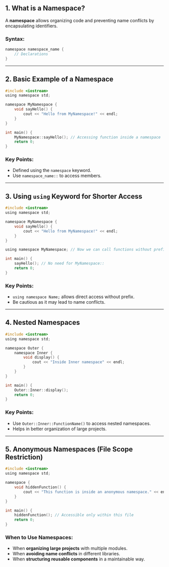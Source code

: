 ## 1. What is a Namespace?
A **namespace** allows organizing code and preventing name conflicts by encapsulating identifiers.

### Syntax:
```c
namespace namespace_name {
    // Declarations
}
```

---

## 2. Basic Example of a Namespace
```c
#include <iostream>
using namespace std;

namespace MyNamespace {
    void sayHello() {
        cout << "Hello from MyNamespace!" << endl;
    }
}

int main() {
    MyNamespace::sayHello(); // Accessing function inside a namespace
    return 0;
}
```

### Key Points:
- Defined using the `namespace` keyword.
- Use `namespace_name::` to access members.

---

## 3. Using `using` Keyword for Shorter Access
```c
#include <iostream>
using namespace std;

namespace MyNamespace {
    void sayHello() {
        cout << "Hello from MyNamespace!" << endl;
    }
}

using namespace MyNamespace; // Now we can call functions without prefix

int main() {
    sayHello(); // No need for MyNamespace::
    return 0;
}
```

### Key Points:
- `using namespace Name;` allows direct access without prefix.
- Be cautious as it may lead to name conflicts.

---

## 4. Nested Namespaces
```c
#include <iostream>
using namespace std;

namespace Outer {
    namespace Inner {
        void display() {
            cout << "Inside Inner namespace" << endl;
        }
    }
}

int main() {
    Outer::Inner::display();
    return 0;
}
```

### Key Points:
- Use `Outer::Inner::FunctionName()` to access nested namespaces.
- Helps in better organization of large projects.

---

## 5. Anonymous Namespaces (File Scope Restriction)
```c
#include <iostream>
using namespace std;

namespace {
    void hiddenFunction() {
        cout << "This function is inside an anonymous namespace." << endl;
    }
}

int main() {
    hiddenFunction(); // Accessible only within this file
    return 0;
}
```

### When to Use Namespaces:
- When **organizing large projects** with multiple modules.
- When **avoiding name conflicts** in different libraries.
- When **structuring reusable components** in a maintainable way.

